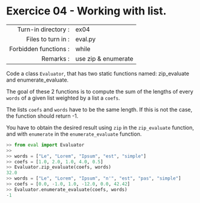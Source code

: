 # Exercice 04 - Working with list.

|                         |                                 |
| -----------------------:| ------------------------------- |
|   Turn-in directory :   |  ex04                           |
|   Files to turn in :    |  eval.py                        |
|   Forbidden functions : |  while                          |
|   Remarks :             |  use zip & enumerate            |

Code a class `Evaluator`, that has two static functions named: zip_evaluate and enumerate_evaluate.

The goal of these 2 functions is to compute the sum of the lengths of every `words` of a given list weighted by a list a `coefs`.

The lists `coefs` and `words` have to be the same length. If this is not the case, the function should return -1.

You have to obtain the desired result using `zip` in the `zip_evaluate` function, and with `enumerate` in the `enumerate_evaluate` function.

```py
>> from eval import Evaluator
>> 
>> words = ["Le", "Lorem", "Ipsum", "est", "simple"]
>> coefs = [1.0, 2.0, 1.0, 4.0, 0.5]
>> Evaluator.zip_evaluate(coefs, words)
32.0
>> words = ["Le", "Lorem", "Ipsum", "n'", "est", "pas", "simple"]
>> coefs = [0.0, -1.0, 1.0, -12.0, 0.0, 42.42]
>> Evaluator.enumerate_evaluate(coefs, words)
-1
```
